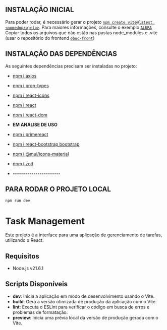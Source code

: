 ## INSTALAÇÃO INICIAL

Para poder rodar, é necessário gerar o projeto [`npm create vite@latest <nomedoprojeto>`](https://pt.vitejs.dev/guide/). Para maiores informações, consulte o exemplo [`ALURA`](https://www.alura.com.br/artigos/vite-criar-aplicacao-react-typescript)
Copiar todos os arquivos que não estão nas pastas node_modules e .vite (usar o repositório do frontend [`obuc-front`](https://github.com/Julio-Telles/obuc-front))

## INSTALAÇÃO DAS DEPENDÊNCIAS

As seguintes dependências precisam ser instaladas no projeto:
- [npm i axios](https://axios-http.com/docs/intro)
- [npm i prop-types](https://www.npmjs.com/package/prop-types)
- [npm i react-icons](https://www.npmjs.com/package/react-icons)
- [npm i react](https://www.npmjs.com/package/react)
- [npm i react-dom](https://www.npmjs.com/package/react-dom)

- **EM ANÁLISE DE USO**

- [npm i primereact](https://primereact.org/installation/)

- [npm i react-bootstrap bootstrap](https://react-bootstrap.netlify.app/docs/getting-started/introduction)
- [npm i @mui/icons-material](https://www.npmjs.com/package/@mui/icons-material)
- [npm i zod](https://docs.deno.com/runtime/manual/getting_started/installation)


- **-----------------------**

## PARA RODAR O PROJETO LOCAL

```sh
npm run dev
```

# Task Management

Este projeto é a interface para uma aplicação de gerenciamento de tarefas, utilizando o React.

## Requisitos

- Node.js v21.6.1


## Scripts Disponíveis

- **dev**: Inicia a aplicação em modo de desenvolvimento usando o Vite.
- **build**: Gera a versão otimizada de produção da aplicação com o Vite.
- **lint**: Executa o ESLint para verificar o código em busca de erros e problemas de formatação.
- **preview**: Inicia uma prévia local da versão de produção gerada com o Vite.

